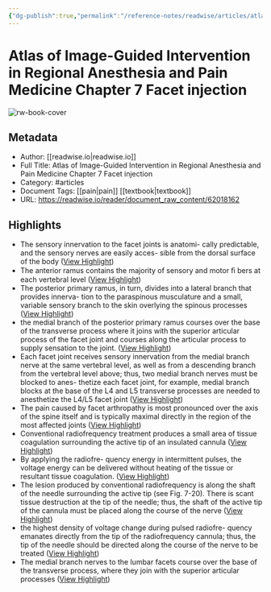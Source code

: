 ```yaml
---
{"dg-publish":true,"permalink":"/reference-notes/readwise/articles/atlas-of-image-guided-intervention-in-regional-anesthesia-and-pain-medicine-chapter-7-facet-injection/"}
---
```


# Atlas of Image-Guided Intervention in Regional Anesthesia and Pain Medicine Chapter 7 Facet injection

![rw-book-cover](https://readwise-assets.s3.amazonaws.com/static/images/article3.5c705a01b476.png)

## Metadata
- Author: [[readwise.io\|readwise.io]]
- Full Title: Atlas of Image-Guided Intervention in Regional Anesthesia and Pain Medicine Chapter 7 Facet injection
- Category: #articles
- Document Tags: [[pain\|pain]] [[textbook\|textbook]] 
- URL: https://readwise.io/reader/document_raw_content/62018162

## Highlights
- The sensory innervation to the facet joints is anatomi-
  cally predictable, and the sensory nerves are easily acces-
  sible from the dorsal surface of the body ([View Highlight](https://read.readwise.io/read/01h2v3ttx02qvcnkpr1pdc0egq))
- The anterior
  ramus contains the majority of sensory and motor ﬁ bers
  at each vertebral level ([View Highlight](https://read.readwise.io/read/01h2v3w1aayhngw8v2wag44fb3))
- The posterior primary ramus, in
  turn, divides into a lateral branch that provides innerva-
  tion to the paraspinous musculature and a small, variable
  sensory branch to the skin overlying the spinous processes ([View Highlight](https://read.readwise.io/read/01h2v3xrqjq2vrqnh6jjemmcx0))
- the medial branch of the posterior primary ramus courses
  over the base of the transverse process where it joins with
  the superior articular process of the facet joint and courses
  along the articular process to supply sensation to the joint. ([View Highlight](https://read.readwise.io/read/01h2v3xk1xe5pp0ewccj7415pk))
- Each facet joint receives sensory innervation from the
  medial branch nerve at the same vertebral level, as well as
  from a descending branch from the vertebral level above;
  thus, two medial branch nerves must be blocked to anes-
  thetize each facet joint, for example, medial branch blocks
  at the base of the L4 and L5 transverse processes are needed
  to anesthetize the L4/L5 facet joint ([View Highlight](https://read.readwise.io/read/01h2v3z08fxa899n83mzh3sb7g))
- The pain caused by facet arthropathy is most
  pronounced over the axis of the spine itself and is typically
  maximal directly in the region of the most affected joints ([View Highlight](https://read.readwise.io/read/01h2v41jahser0qkjdh423y5m1))
- Conventional radiofrequency treatment produces a
  small area of tissue coagulation surrounding the active tip
  of an insulated cannula ([View Highlight](https://read.readwise.io/read/01h2v4bjcgzjnhsspecp3yvr1a))
- By applying the radiofre-
  quency energy in intermittent pulses, the voltage energy
  can be delivered without heating of the tissue or resultant
  tissue coagulation. ([View Highlight](https://read.readwise.io/read/01h2v4detzdhta5ncbmqkvhsbv))
- The
  lesion produced by conventional radiofrequency is along
  the shaft of the needle surrounding the active tip (see
  Fig. 7-20). There is scant tissue destruction at the tip of the
  needle; thus, the shaft of the active tip of the cannula must
  be placed along the course of the nerve ([View Highlight](https://read.readwise.io/read/01h2v4f48kshgad3ftnsmfz87f))
- the
  highest density of voltage change during pulsed radiofre-
  quency emanates directly from the tip of the radiofrequency
  cannula; thus, the tip of the needle should be directed along
  the course of the nerve to be treated ([View Highlight](https://read.readwise.io/read/01h2v4ev2kt4v0ypfk51g70spq))
- The medial branch nerves to the lumbar facets course over
  the base of the transverse process, where they join with
  the superior articular processes ([View Highlight](https://read.readwise.io/read/01h2v4gvvrnmkhj1ntry8p8a6m))
